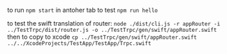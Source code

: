 to run
`npm start`
in antoher tab to test
`npm run hello`

to test the swift translation of router:
```node ./dist/cli.js -r appRouter -i ../TestTrpc/dist/router.js -o ../TestTrpc/gen/swift/appRouter.swift```
then to copy to xcode
```cp ../TestTrpc/gen/swift/appRouter.swift ../../XcodeProjects/TestApp/TestApp/Trpc.swift```